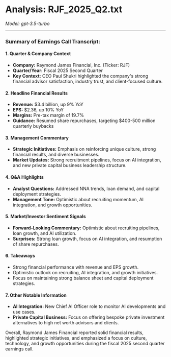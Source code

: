 # Analysis: RJF_2025_Q2.txt

*Model: gpt-3.5-turbo*

---

### Summary of Earnings Call Transcript:

#### 1. **Quarter & Company Context**
- **Company:** Raymond James Financial, Inc. (Ticker: RJF)
- **Quarter/Year:** Fiscal 2025 Second Quarter
- **Key Context:** CEO Paul Shukri highlighted the company's strong financial advisor satisfaction, industry trust, and client-focused culture.

#### 2. **Headline Financial Results**
- **Revenue:** $3.4 billion, up 9% YoY
- **EPS:** $2.36, up 10% YoY
- **Margins:** Pre-tax margin of 19.7%
- **Guidance:** Resumed share repurchases, targeting $400-500 million quarterly buybacks

#### 3. **Management Commentary**
- **Strategic Initiatives:** Emphasis on reinforcing unique culture, strong financial results, and diverse businesses.
- **Market Updates:** Strong recruitment pipelines, focus on AI integration, and new private capital business leadership structure.

#### 4. **Q&A Highlights**
- **Analyst Questions:** Addressed NNA trends, loan demand, and capital deployment strategies.
- **Management Tone:** Optimistic about recruiting momentum, AI integration, and growth opportunities.

#### 5. **Market/Investor Sentiment Signals**
- **Forward-Looking Commentary:** Optimistic about recruiting pipelines, loan growth, and AI utilization.
- **Surprises:** Strong loan growth, focus on AI integration, and resumption of share repurchases.

#### 6. **Takeaways**
- Strong financial performance with revenue and EPS growth.
- Optimistic outlook on recruiting, AI integration, and growth initiatives.
- Focus on maintaining strong balance sheet and capital deployment strategies.

#### 7. **Other Notable Information**
- **AI Integration:** New Chief AI Officer role to monitor AI developments and use cases.
- **Private Capital Business:** Focus on offering bespoke private investment alternatives to high net worth advisors and clients.

Overall, Raymond James Financial reported solid financial results, highlighted strategic initiatives, and emphasized a focus on culture, technology, and growth opportunities during the fiscal 2025 second quarter earnings call.